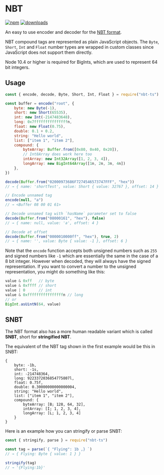 # NBT

[![npm](https://img.shields.io/npm/v/nbt-ts.svg)](https://www.npmjs.com/package/nbt-ts)
[![downloads](https://img.shields.io/npm/dm/nbt-ts.svg)](https://www.npmjs.com/package/nbt-ts)

An easy to use encoder and decoder for the [NBT format](https://wiki.vg/NBT).

NBT compound tags are represented as plain JavaScript objects. The `Byte`, `Short`,
`Int` and `Float` number types are wrapped in custom classes since JavaScript
does not support them directly.

Node 10.4 or higher is required for BigInts, which are used to represent 64 bit integers.

## Usage

```js
const { encode, decode, Byte, Short, Int, Float } = require("nbt-ts")

const buffer = encode("root", {
    byte: new Byte(-1),
    short: new Short(65535),
    int: new Int(-2147483648),
    long: 0x7fffffffffffffffn,
    float: new Float(0.75),
    double: 0.1 + 0.2,
    string: "Hello world",
    list: ["item 1", "item 2"],
    compound: {
        byteArray: Buffer.from([0x80, 0x40, 0x20]),
        // Int8Array does work here too
        intArray: new Int32Array([1, 2, 3, 4]),
        longArray: new BigInt64Array([1n, 2n, 3n, 4n])
    },
})

decode(Buffer.from("02000973686F7274546573747FFF", "hex"))
// → { name: 'shortTest', value: Short { value: 32767 }, offset: 14 }

// Encode unnamed tag
encode(null, "a")
// → <Buffer 08 00 01 61>

// Decode unnamed tag with `hasName` parameter set to false
decode(Buffer.from("08000161", "hex"), false)
// → { name: null, value: 'a', offset: 4 }

// Decode at offset
decode(Buffer.from("0000010000ff", "hex"), true, 2)
// → { name: '', value: Byte { value: -1 }, offset: 6 }
```

Note that the `encode` function accepts both unsigned numbers such as `255` and signed
numbers like `-1` which are essentially the same in the case of a 8 bit integer.
However when decoded, they will always have the signed representation. If you want
to convert a number to the unsigned representation, you might do something like this:

```js
value & 0xff   // byte
value & 0xffff // short
value | 0      // int
value & 0xffffffffffffffffn // long
// or
BigInt.asUintN(64, value)
```

## SNBT

The NBT format also has a more human readable variant which is called **SNBT**,
short for **stringified NBT**.

The equivalent of the NBT tag shown in the first example would be this in SNBT:

```
{
    byte: -1b,
    short: -1s,
    int: -214748364,
    long: 9223372036854775807l,
    float: 0.75f,
    double: 0.30000000000000004,
    string: "Hello world",
    list: ["item 1", "item 2"],
    compound: {
        byteArray: [B; 128, 64, 32],
        intArray: [I; 1, 2, 3, 4],
        longArray: [L; 1, 2, 3, 4]
    }
}
```

Here is an example how you can stringify or parse SNBT:

```js
const { stringify, parse } = require("nbt-ts")

const tag = parse(`{ "Flying": 1b ,} `)
// → { Flying: Byte { value: 1 } }

stringify(tag)
// → '{Flying:1b}'
```
